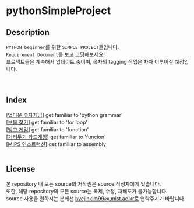 # pythonSimpleProject

## Description
`PYTHON beginner`를 위한 `SIMPLE PROJECT`들입니다.  
`Requirement Document`를 보고 코딩해보세요!  
프로젝트들은 계속해서 업데이트 중이며, 목차의 tagging 작업은 차차 이루어질 예정입니다.   
<br>
<br>

## Index
[[업다운 숫자게임](https://github.com/happyhddey/pythonSimpleProject/blob/main/project/updown/updownNumberGame.md)] get familiar to 'python grammar'   
[[보물 찾기](https://github.com/happyhddey/pythonSimpleProject/blob/main/project/treasureHunt/treasureHunt.md)] get familiar to 'for loop'   
[[빙고 게임](https://github.com/happyhddey/pythonSimpleProject/blob/main/project/allYouNeedIsFunction/bingoGame.md)] get familiar to 'function'   
[[거리두기 카드게임](https://github.com/happyhddey/pythonSimpleProject/blob/main/project/distancingCardGame/distancingCardGame.md)] get familiar to 'funcion'  
[[MIPS 인스트럭션](https://github.com/happyhddey/pythonSimpleProject/blob/main/project/reverseEngineering/mipsInstruction.md)] get familiar to assembly
<br>
<br>

## License
본 repository 내 모든 source의 저작권은 source 작성자에게 있습니다.  
또한, 해당 repository의 모든 source는 복제, 수정, 재배포가 불가능합니다.   
source 사용을 원하시는 분께선 hyejinkim99@unist.ac.kr로 연락주시기 바랍니다.
<br>
<br>
